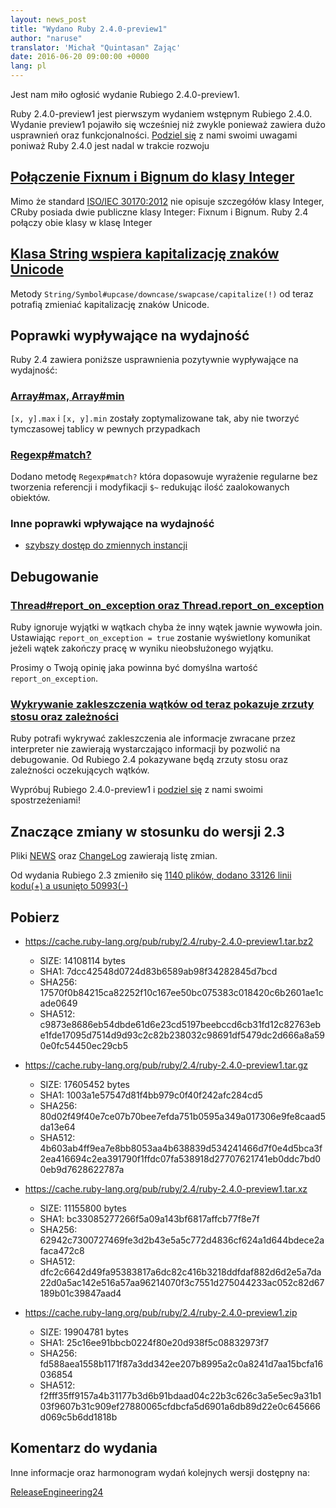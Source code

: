 ```yaml
---
layout: news_post
title: "Wydano Ruby 2.4.0-preview1"
author: "naruse"
translator: 'Michał "Quintasan" Zając'
date: 2016-06-20 09:00:00 +0000
lang: pl
---
```


Jest nam miło ogłosić wydanie Rubiego 2.4.0-preview1.

Ruby 2.4.0-preview1 jest pierwszym wydaniem wstępnym Rubiego 2.4.0.
Wydanie preview1 pojawiło się wcześniej niż zwykle ponieważ zawiera
dużo usprawnień oraz funkcjonalności.
[Podziel się](https://bugs.ruby-lang.org/projects/ruby/wiki/HowToReport)
z nami swoimi uwagami poniważ Ruby 2.4.0 jest nadal w trakcie rozwoju

## [Połączenie Fixnum i Bignum do klasy Integer](https://bugs.ruby-lang.org/issues/12005)

Mimo że standard [ISO/IEC 30170:2012](http://www.iso.org/iso/iso_catalogue/catalogue_tc/catalogue_detail.htm?csnumber=59579)
nie opisuje szczegółów klasy Integer, CRuby posiada dwie publiczne
klasy Integer: Fixnum i Bignum. Ruby 2.4 połączy obie klasy w klasę Integer

## [Klasa String wspiera kapitalizację znaków Unicode](https://bugs.ruby-lang.org/issues/10085)

Metody `String/Symbol#upcase/downcase/swapcase/capitalize(!)` od teraz
potrafią zmieniać kapitalizację znaków Unicode.

## Poprawki wypływające na wydajność

Ruby 2.4 zawiera poniższe usprawnienia pozytywnie wypływające na wydajność:

### [Array#max, Array#min](https://bugs.ruby-lang.org/issues/12172)

`[x, y].max` i `[x, y].min` zostały zoptymalizowane tak,
aby nie tworzyć tymczasowej tablicy w pewnych przypadkach

### [Regexp#match?](https://bugs.ruby-lang.org/issues/8110)

Dodano metodę `Regexp#match?` która dopasowuje wyrażenie regularne bez
tworzenia referencji i modyfikacji `$~` redukując ilość
zaalokowanych obiektów.

### Inne poprawki wpływające na wydajność

* [szybszy dostęp do zmiennych instancji](https://bugs.ruby-lang.org/issues/12274)

## Debugowanie

### [Thread#report_on_exception oraz Thread.report_on_exception](https://bugs.ruby-lang.org/issues/6647)

Ruby ignoruje wyjątki w wątkach chyba że inny wątek jawnie wywowła join.
Ustawiając `report_on_exception = true` zostanie wyświetlony komunikat
jeżeli wątek zakończy pracę w wyniku nieobsłużonego wyjątku.

Prosimy o Twoją opinię jaka powinna być domyślna wartość
`report_on_exception`.

### [Wykrywanie zakleszczenia wątków od teraz pokazuje zrzuty stosu oraz zależności](https://bugs.ruby-lang.org/issues/8214)

Ruby potrafi wykrywać zakleszczenia ale informacje zwracane przez
interpreter nie zawierają wystarczająco informacji by pozwolić
na debugowanie. Od Rubiego 2.4 pokazywane będą zrzuty stosu oraz
zależności oczekujących wątków.

Wypróbuj Rubiego 2.4.0-preview1 i
[podziel się](https://bugs.ruby-lang.org/projects/ruby/wiki/HowToReport)
z nami swoimi spostrzeżeniami!

## Znaczące zmiany w stosunku do wersji 2.3

Pliki [NEWS](https://github.com/ruby/ruby/blob/v2_4_0_preview1/NEWS)
oraz [ChangeLog](https://github.com/ruby/ruby/blob/v2_4_0_preview1/ChangeLog)
zawierają listę zmian.

Od wydania Rubiego 2.3 zmieniło się
[1140 plików, dodano 33126 linii kodu(+) a usunięto 50993(-)](https://github.com/ruby/ruby/compare/v2_3_0...v2_4_0_preview1)

## Pobierz

* <https://cache.ruby-lang.org/pub/ruby/2.4/ruby-2.4.0-preview1.tar.bz2>

  * SIZE:   14108114 bytes
  * SHA1:   7dcc42548d0724d83b6589ab98f34282845d7bcd
  * SHA256: 17570f0b84215ca82252f10c167ee50bc075383c018420c6b2601ae1cade0649
  * SHA512: c9873e8686eb54dbde61d6e23cd5197beebccd6cb31fd12c82763ebe1fde17095d7514d9d93c2c82b238032c98691df5479dc2d666a8a590e0fc54450ec29cb5

* <https://cache.ruby-lang.org/pub/ruby/2.4/ruby-2.4.0-preview1.tar.gz>

  * SIZE:   17605452 bytes
  * SHA1:   1003a1e57547d81f4bb979c0f40f242afc284cd5
  * SHA256: 80d02f49f40e7ce07b70bee7efda751b0595a349a017306e9fe8caad5da13e64
  * SHA512: 4b603ab4ff9ea7e8bb8053aa4b638839d534241466d7f0e4d5bca3f2ea416694c2ea391790f1ffdc07fa538918d27707621741eb0ddc7bd00eb9d7628622787a

* <https://cache.ruby-lang.org/pub/ruby/2.4/ruby-2.4.0-preview1.tar.xz>

  * SIZE:   11155800 bytes
  * SHA1:   bc33085277266f5a09a143bf6817affcb77f8e7f
  * SHA256: 62942c7300727469fe3d2b43e5a5c772d4836cf624a1d644bdece2afaca472c8
  * SHA512: dfc2c6642d49fa95383817a6dc82c416b3218ddfdaf882d6d2e5a7da22d0a5ac142e516a57aa96214070f3c7551d275044233ac052c82d67189b01c39847aad4

* <https://cache.ruby-lang.org/pub/ruby/2.4/ruby-2.4.0-preview1.zip>

  * SIZE:   19904781 bytes
  * SHA1:   25c16ee91bbcb0224f80e20d938f5c08832973f7
  * SHA256: fd588aea1558b1171f87a3dd342ee207b8995a2c0a8241d7aa15bcfa16036854
  * SHA512: f2fff35ff9157a4b31177b3d6b91bdaad04c22b3c626c3a5e5ec9a31b103f9607b31c909ef27880065cfdbcfa5d6901a6db89d22e0c645666d069c5b6dd1818b

## Komentarz do wydania

Inne informacje oraz harmonogram wydań kolejnych wersji dostępny na:

[ReleaseEngineering24](https://bugs.ruby-lang.org/projects/ruby-master/wiki/ReleaseEngineering24)
